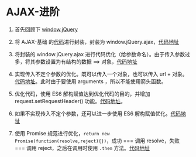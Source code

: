 # AJAX-进阶

1. 首先回顾下 [window.jQuery](https://www.jianshu.com/p/3eb5f1c7937e)

2. 将 AJAX-基础 的[代码](https://github.com/bowen-wu/Node.js-server-JSONP-AJAX/tree/master/AJAX-%E5%9F%BA%E7%A1%80)进行封装，封装为 window.jQuery.ajax，[代码地址](https://github.com/bowen-wu/Node.js-server-JSONP-AJAX/tree/da549df5393a229f1d3e878d27b491755e6e99bb)

3. 将封装的 window.jQuery.ajax 进行代码优化（给参数命名）。由于传入参数过多，将其参数设置为有结构的数据 ==> 对象，[代码地址](https://github.com/bowen-wu/Node.js-server-JSONP-AJAX/tree/80c6de9166b9efb60b2c34a5fb115aa9d0f61fcf)

4. 实现传入不定个参数的优化。既可以传入一个对象，也可以传入 url + 对象。[代码地址](https://github.com/bowen-wu/Node.js-server-JSONP-AJAX/tree/3ca84506652fa89c4f3854da77420d7f6094e240)。此时由于要使用 arguments ，所以不能使用箭头函数。

5. 优化代码，使用 ES6 解构赋值达到优化代码的目的，并增加 request.setRequestHeader() 功能。[代码地址](https://github.com/bowen-wu/Node.js-server-JSONP-AJAX/tree/5118accb4c21f0ed2b8da6f2c5677867d238bf51)。

6. 如果不实现传入不定个参数，还可以进一步使用 ES6 解构赋值优化。[代码地址](https://github.com/bowen-wu/Node.js-server-JSONP-AJAX/tree/88436fc2378cec3a814a96cc3260a5de133038da/AJAX-%E8%BF%9B%E9%98%B6)

7. 使用 Promise 规范进行优化，` return new Promise(function(resolve,reject){}) `，成功 === 调用 resolve，失败 === 调用 reject，之后在调用时使用 ` .then ` 方法。[代码地址]()

